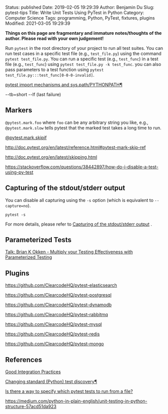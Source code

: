 Status: published
Date: 2019-02-05 19:29:39
Author: Benjamin Du
Slug: pytest-tips
Title: Write Unit Tests Using PyTest in Python
Category: Computer Science
Tags: programming, Python, PyTest, fixtures, plugins
Modified: 2021-03-05 19:29:39

**Things on this page are fragmentary and immature notes/thoughts of the author. Please read with your own judgement!**

Run `pytest` in the root directory of your project to run all test suites. 
You can run test cases in a specific test file (e.g., `test_file.py`) 
using the command `pytest test_file.py`.
You can run a specific test (e.g., `test_func`) 
in a test file (e.g., `test_func`) using `pytest test_file.py -k test_func`.
you can also pass parameters to a test function using
`pytest test_file.py:::test_func[0-0-0-invalid]`.

[pytest import mechanisms and sys.path/PYTHONPATH¶](https://docs.pytest.org/en/stable/pythonpath.html#import-modes)

--tb=short
--lf (last failure)


## Markers

`@pytest.mark.foo` where `foo` can be any arbitrary string you like, 
e.g., `@pytest.mark.slow` tells pytest that the marked test takes a long time to run.

[@pytest.mark.skipif](http://doc.pytest.org/en/latest/reference.html#pytest-mark-skipif)

http://doc.pytest.org/en/latest/reference.html#pytest-mark-skip-ref

http://doc.pytest.org/en/latest/skipping.html

https://stackoverflow.com/questions/38442897/how-do-i-disable-a-test-using-py-test

## Capturing of the stdout/stderr output

You can disable all capturing using the `-s` option 
(which is equivalent to `--capture=no`).

    pytest -s

For more details,
please refer to
[Capturing of the stdout/stderr output](https://docs.pytest.org/en/reorganize-docs/capture.html)
.

## Parameterized Tests

[Talk: Brian K Okken - Multiply your Testing Effectiveness with Parameterized Testing](https://www.youtube.com/watch?v=2R1HELARjUk)


## Plugins

https://github.com/ClearcodeHQ/pytest-elasticsearch

https://github.com/ClearcodeHQ/pytest-postgresql


https://github.com/ClearcodeHQ/pytest-dynamodb

https://github.com/ClearcodeHQ/pytest-rabbitmq

https://github.com/ClearcodeHQ/pytest-mysql

https://github.com/ClearcodeHQ/pytest-redis

https://github.com/ClearcodeHQ/pytest-mongo


## References

[Good Integration Practices](https://docs.pytest.org/en/stable/goodpractices.html#test-package-name)

[Changing standard (Python) test discovery¶](https://docs.pytest.org/en/stable/example/pythoncollection.html)

[Is there a way to specify which pytest tests to run from a file?](https://stackoverflow.com/questions/36456920/is-there-a-way-to-specify-which-pytest-tests-to-run-from-a-file)

https://medium.com/python-in-plain-english/unit-testing-in-python-structure-57acd51da923